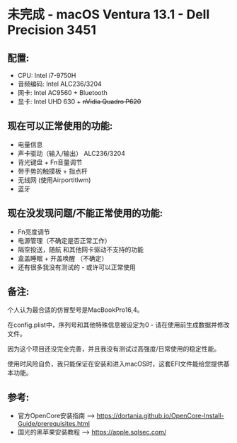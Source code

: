 # __未完成__ - macOS Ventura 13.1 - Dell Precision 3451

## 配置:

- CPU: Intel i7-9750H
- 音频编码: Intel ALC236/3204
- 网卡: Intel AC9560 + Bluetooth
- 显卡: Intel UHD 630 + ~~nVidia Quadro P620~~

## 现在可以正常使用的功能:

- 电量信息
- 声卡驱动（输入/输出） ALC236/3204
- 背光键盘 + Fn音量调节
- 带手势的触摸板 + 指点杆
- 无线网 (使用Airportitlwm)
- 蓝牙

## 现在没发现问题/不能正常使用的功能:

- Fn亮度调节
- 电源管理（不确定是否正常工作）
- 隔空投送，随航 和其他网卡驱动不支持的功能
- 盒盖睡眠 + 开盖唤醒 （不确定）
- 还有很多我没有测试的 - 或许可以正常使用

## 备注:

个人认为最合适的仿冒型号是MacBookPro16,4。

在config.plist中，序列号和其他特殊信息被设定为0 - 请在使用前生成数据并修改文件。

因为这个项目还没完全完善，并且我没有测试过高强度/日常使用的稳定性能。

使用时风险自负，我只能保证在安装和进入macOS时，这套EFI文件能给您提供基本功能。


## 参考:

- 官方OpenCore安装指南 --> https://dortania.github.io/OpenCore-Install-Guide/prerequisites.html
- 国光的黑苹果安装教程 --> https://apple.sqlsec.com/
